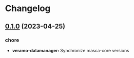 # Changelog

## [0.1.0](https://github.com/blockchain-lab-um/masca/compare/veramo-datamanager-v0.1.0...veramo-datamanager-v0.1.0) (2023-04-25)


### chore

* **veramo-datamanager:** Synchronize masca-core versions
